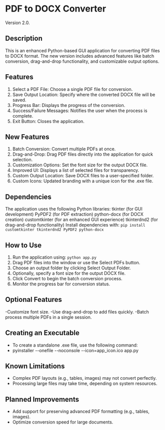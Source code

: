 # PDF to DOCX Converter
Version 2.0.

## Description
This is an enhanced Python-based GUI application for converting PDF files to DOCX format. The new version includes advanced features like batch conversion, drag-and-drop functionality, and customizable output options.

## Features
1. Select a PDF File: Choose a single PDF file for conversion.
2. Save Output Location: Specify where the converted DOCX file will be saved.
3. Progress Bar: Displays the progress of the conversion.
4. Success/Failure Messages: Notifies the user when the process is complete.
5. Exit Button: Closes the application.

## New Features
1. Batch Conversion: Convert multiple PDFs at once.
2. Drag-and-Drop: Drag PDF files directly into the application for quick selection.
3. Customization Options: Set the font size for the output DOCX file.
4. Improved UI: Displays a list of selected files for transparency.
5. Custom Output Location: Save DOCX files to a user-specified folder.
6. Custom Icons: Updated branding with a unique icon for the .exe file.
   
## Dependencies
The application uses the following Python libraries:
tkinter (for GUI development)
PyPDF2 (for PDF extraction)
python-docx (for DOCX creation)
customtkinter (for an enhanced GUI experience)
tkinterdnd2 (for drag-and-drop functionality)
Install dependencies with:
`pip install  customtkinter tkinterdnd2 PyPDF2 python-docx`

## How to Use
1. Run the application using: `python app.py`
2. Drag PDF files into the window or use the Select PDFs button.
3. Choose an output folder by clicking Select Output Folder.
4. Optionally, specify a font size for the output DOCX file.
5. Click Convert to begin the batch conversion process.
6. Monitor the progress bar for conversion status.

## Optional Features
-Customize font size.
-Use drag-and-drop to add files quickly.
-Batch process multiple PDFs in a single session.

## Creating an Executable
- To create a standalone .exe file, use the following command:
- pyinstaller --onefile --noconsole --icon=app_icon.ico app.py
   
## Known Limitations
- Complex PDF layouts (e.g., tables, images) may not convert perfectly.
- Processing large files may take time, depending on system resources.

## Planned Improvements
- Add support for preserving advanced PDF formatting (e.g., tables, images).
- Optimize conversion speed for large documents.
